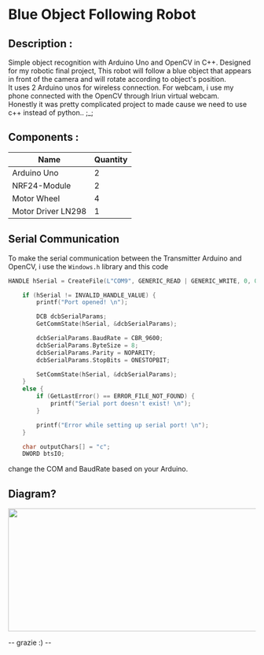 # Blue Object Following Robot

## Description : 
Simple object recognition with Arduino Uno and OpenCV in C++. Designed for my robotic final project, This robot will follow a blue object that appears in front of the camera and will rotate according to object's position.  
It uses 2 Arduino unos for wireless connection. For webcam, i use my phone connected with the OpenCV through Iriun virtual webcam.  
Honestly it was pretty complicated project to made cause we need to use c++ instead of python.. ;_;

## Components :
| Name | Quantity |
| ------------- | ------------- |
| Arduino Uno  | 2  |
| NRF24-Module  | 2  |
| Motor Wheel  | 4  |
| Motor Driver LN298  | 1  |  

## Serial Communication
To make the serial communication between the Transmitter Arduino and OpenCV, i use the ```Windows.h``` library and this code  
```c++
HANDLE hSerial = CreateFile(L"COM9", GENERIC_READ | GENERIC_WRITE, 0, 0, OPEN_EXISTING, FILE_ATTRIBUTE_NORMAL, 0); // change the com for the receiver

	if (hSerial != INVALID_HANDLE_VALUE) {
		printf("Port opened! \n");

		DCB dcbSerialParams;
		GetCommState(hSerial, &dcbSerialParams);

		dcbSerialParams.BaudRate = CBR_9600;
		dcbSerialParams.ByteSize = 8;
		dcbSerialParams.Parity = NOPARITY;
		dcbSerialParams.StopBits = ONESTOPBIT;

		SetCommState(hSerial, &dcbSerialParams);
	}
	else {
		if (GetLastError() == ERROR_FILE_NOT_FOUND) {
			printf("Serial port doesn't exist! \n");
		}

		printf("Error while setting up serial port! \n");
	}

	char outputChars[] = "c";
	DWORD btsIO;
```
change the COM and BaudRate based on your Arduino.  

## Diagram?

<img src="https://github.com/zalvexe/Projects/assets/92864261/7d64f57f-6b00-45d1-8570-ec3877f04044" width="700" height="250"/>  

-- grazie :) --
